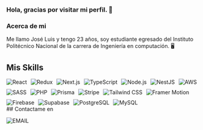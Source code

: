 ### Hola, gracias por visitar mi perfil. 👋

### Acerca de mi

Me llamo José Luis y tengo 23 años, soy estudiante egresado del Instituto Politécnico Nacional de la carrera de Ingeniería en computación. 🖥️

## Mis Skills
<div style="display: flex; flex-wrap: wrap; gap: 10px;">
  <img src="https://img.shields.io/badge/React-61DAFB.svg?style=for-the-badge&logo=React&logoColor=FFF&labelColor=000" alt="React" />
  <img src="https://img.shields.io/badge/Redux-764ABC.svg?style=for-the-badge&logo=Redux&logoColor=FFF&labelColor=000" alt="Redux" />
  <img src="https://img.shields.io/badge/Next.js-000000.svg?style=for-the-badge&logo=Next.js&logoColor=FFF&labelColor=000" alt="Next.js" />
  <img src="https://img.shields.io/badge/TypeScript-3178C6.svg?style=for-the-badge&logo=TypeScript&logoColor=FFF&labelColor=000" alt="TypeScript" />
  <img src="https://img.shields.io/badge/Node.js-339933.svg?style=for-the-badge&logo=Node.js&logoColor=FFF&labelColor=000" alt="Node.js" />
  <img src="https://img.shields.io/badge/NestJS-E0234E.svg?style=for-the-badge&logo=NestJS&logoColor=FFF&labelColor=000" alt="NestJS" />
  <img src="https://img.shields.io/badge/AWS-232F3E.svg?style=for-the-badge&logo=Amazon-AWS&logoColor=FFF&labelColor=000" alt="AWS" />
  <img src="https://img.shields.io/badge/SASS-DE6DDE.svg?style=for-the-badge&logo=SASS&logoColor=FFF&labelColor=000" alt="SASS" />
  <img src="https://img.shields.io/badge/PHP-orange.svg?style=for-the-badge&logo=PHP&logoColor=FFF&labelColor=000" alt="PHP" />
  <img src="https://img.shields.io/badge/Prisma-2D3748.svg?style=for-the-badge&logo=Prisma&logoColor=FFF&labelColor=000" alt="Prisma" />
  <img src="https://img.shields.io/badge/Stripe-008CDD.svg?style=for-the-badge&logo=Stripe&logoColor=FFF&labelColor=000" alt="Stripe" />
  <img src="https://img.shields.io/badge/Tailwind_CSS-38B2AC.svg?style=for-the-badge&logo=Tailwind-CSS&logoColor=FFF&labelColor=000" alt="Tailwind CSS" />
  <img src="https://img.shields.io/badge/Framer_Motion-0055FF.svg?style=for-the-badge&logo=Framer&logoColor=FFF&labelColor=000" alt="Framer Motion" />
  <img src="https://img.shields.io/badge/Firebase-FFCA28.svg?style=for-the-badge&logo=Firebase&logoColor=FFF&labelColor=000" alt="Firebase" />
  <img src="https://img.shields.io/badge/Supabase-3ECF8E.svg?style=for-the-badge&logo=Supabase&logoColor=FFF&labelColor=000" alt="Supabase" />
  <img src="https://img.shields.io/badge/PostgreSQL-336791.svg?style=for-the-badge&logo=PostgreSQL&logoColor=FFF&labelColor=000" alt="PostgreSQL" />
  <img src="https://img.shields.io/badge/MySQL-4479A1.svg?style=for-the-badge&logo=MySQL&logoColor=FFF&labelColor=000" alt="MySQL" />
</div>
## Contactame en

![EMAIL](https://img.shields.io/badge/sanchezmendozajoseluis9@gmail.com-FC5252?style=for-the-badge&logo=Gmail&logoColor=FFF&labelColor=000)</br>
